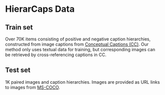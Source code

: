 # HierarCaps Data

## Train set

Over 70K items consisting of positive and negative caption hierarchies, constructed from image captions from <a href="https://huggingface.co/datasets/google-research-datasets/conceptual_captions">Conceptual Captions (CC)</a>. Our method only uses textual data for training, but corresponding images can be retrieved by cross-referencing captions in CC.

## Test set
1K paired images and caption hierarchies. Images are provided as URL links to images from <a href="https://cocodataset.org/">MS-COCO</a>.